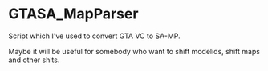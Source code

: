 # GTASA_MapParser
Script which I've used to convert GTA VC to SA-MP.

Maybe it will be useful for somebody who want to shift modelids, shift maps and other shits.
